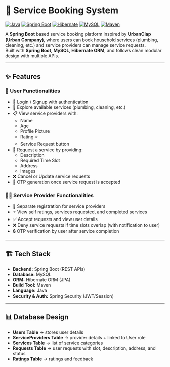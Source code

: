 # 🏡 Service Booking System 

[![Java](https://img.shields.io/badge/Java-17-blue?logo=java&logoColor=white)](https://www.oracle.com/java/)
[![Spring Boot](https://img.shields.io/badge/Spring%20Boot-3.0-green?logo=springboot)](https://spring.io/projects/spring-boot)
[![Hibernate](https://img.shields.io/badge/Hibernate-ORM-orange?logo=hibernate)](https://hibernate.org/)
[![MySQL](https://img.shields.io/badge/MySQL-Database-blue?logo=mysql)](https://www.mysql.com/)
[![Maven](https://img.shields.io/badge/Maven-Build-red?logo=apachemaven)](https://maven.apache.org/)

A **Spring Boot** based service booking platform inspired by **UrbanClap (Urban Company)**, where users can book household services (plumbing, cleaning, etc.) and service providers can manage service requests.  
Built with **Spring Boot, MySQL, Hibernate ORM**, and follows clean modular design with multiple APIs.

---

## ✨ Features

### 👤 User Functionalities
- 🔑 Login / Signup with authentication
- 🔎 Explore available services (plumbing, cleaning, etc.)
- 📋 View service providers with:
  - Name
  - Age
  - Profile Picture
  - Rating ⭐
  - Service Request button
- 📝 Request a service by providing:
  - Description
  - Required Time Slot
  - Address
  - Images
- ❌ Cancel or Update service requests
- 🔐 OTP generation once service request is accepted

### 🧑‍🔧 Service Provider Functionalities
- 📝 Separate registration for service providers
- ⭐ View self ratings, services requested, and completed services
- ✅ Accept requests and view user details
- ❌ Deny service requests if time slots overlap (with notification to user)
- 🔒 OTP verification by user after service completion

---

## 🏗️ Tech Stack

- **Backend:** Spring Boot (REST APIs)
- **Database:** MySQL
- **ORM:** Hibernate ORM (JPA)
- **Build Tool:** Maven
- **Language:** Java
- **Security & Auth:** Spring Security (JWT/Session) 

---

## 📊 Database Design 

- **Users Table** → stores user details  
- **ServiceProviders Table** → provider details + linked to User role  
- **Services Table** → list of service categories  
- **Requests Table** → user requests with slot, description, address, and status  
- **Ratings Table** → ratings and feedback  


